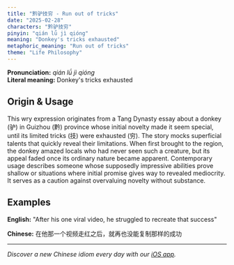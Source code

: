 ```yaml
---
title: "黔驴技穷 - Run out of tricks"
date: "2025-02-28"
characters: "黔驴技穷"
pinyin: "qián lǘ jì qióng"
meaning: "Donkey's tricks exhausted"
metaphoric_meaning: "Run out of tricks"
theme: "Life Philosophy"
---
```


**Pronunciation:** *qián lǘ jì qióng*  
**Literal meaning:** Donkey's tricks exhausted

## Origin & Usage

This wry expression originates from a Tang Dynasty essay about a donkey (驴) in Guizhou (黔) province whose initial novelty made it seem special, until its limited tricks (技) were exhausted (穷). The story mocks superficial talents that quickly reveal their limitations. When first brought to the region, the donkey amazed locals who had never seen such a creature, but its appeal faded once its ordinary nature became apparent. Contemporary usage describes someone whose supposedly impressive abilities prove shallow or situations where initial promise gives way to revealed mediocrity. It serves as a caution against overvaluing novelty without substance.

## Examples

**English:** "After his one viral video, he struggled to recreate that success"

**Chinese:** 在他那一个视频走红之后，就再也没能复制那样的成功

---

*Discover a new Chinese idiom every day with our [iOS app](https://apps.apple.com/us/app/daily-chinese-idioms/id6670238264).*
